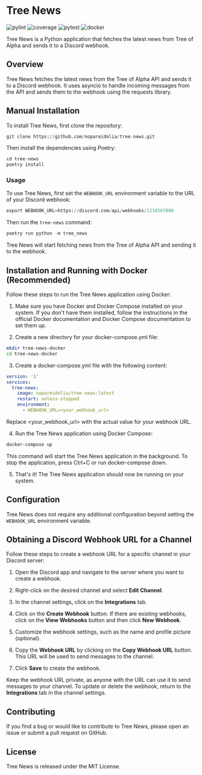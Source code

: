 # Tree News
![pylint](https://github.com/nopareidolia/tree-news/actions/workflows/pylint.yml/badge.svg)
![coverage](https://github.com/nopareidolia/tree-news/actions/workflows/coverage.yml/badge.svg)
![pytest](https://github.com/nopareidolia/tree-news/actions/workflows/pytest.yml/badge.svg)
![docker](https://github.com/nopareidolia/tree-news/actions/workflows/docker-image.yml/badge.svg)


Tree News is a Python application that fetches the latest news from Tree of Alpha and sends it to a Discord webhook.

## Overview
Tree News fetches the latest news from the Tree of Alpha API and sends it to a Discord webhook. It uses asyncio to handle incoming messages from the API and sends them to the webhook using the requests library.

## Manual Installation
To install Tree News, first clone the repository:

```py
git clone https://github.com/nopareidolia/tree-news.git
```

Then install the dependencies using Poetry:

```py
cd tree-news
poetry install
```

### Usage
To use Tree News, first set the `WEBHOOK_URL` environment variable to the URL of your Discord webhook:

```py
export WEBHOOK_URL=https://discord.com/api/webhooks/1234567890
```

Then run the `tree-news` command:

```py
poetry run python -m tree_news
```

Tree News will start fetching news from the Tree of Alpha API and sending it to the webhook.

## Installation and Running with Docker (Recommended)
Follow these steps to run the Tree News application using Docker:

1. Make sure you have Docker and Docker Compose installed on your system. If you don't have them installed, follow the instructions in the official Docker documentation and Docker Compose documentation to set them up.

2. Create a new directory for your docker-compose.yml file:
```bash
mkdir tree-news-docker
cd tree-news-docker
```

3. Create a docker-compose.yml file with the following content:
```yml
version: '1'
services:
  tree-news:
    image: nopareidolia/tree-news:latest
    restart: unless-stopped
    environment:
      - WEBHOOK_URL=<your_webhook_url>
```

Replace <your_webhook_url> with the actual value for your webhook URL.

4. Run the Tree News application using Docker Compose:
```bash
docker-compose up
```

This command will start the Tree News application in the background. To stop the application, press Ctrl+C or run docker-compose down.

5. That's it! The Tree News application should now be running on your system.

## Configuration
Tree News does not require any additional configuration beyond setting the `WEBHOOK_URL` environment variable.

## Obtaining a Discord Webhook URL for a Channel

Follow these steps to create a webhook URL for a specific channel in your Discord server:

1. Open the Discord app and navigate to the server where you want to create a webhook.

2. Right-click on the desired channel and select **Edit Channel**.

3. In the channel settings, click on the **Integrations** tab.

4. Click on the **Create Webhook** button. If there are existing webhooks, click on the **View Webhooks** button and then click **New Webhook**.

5. Customize the webhook settings, such as the name and profile picture (optional).

6. Copy the **Webhook URL** by clicking on the **Copy Webhook URL** button. This URL will be used to send messages to the channel.

7. Click **Save** to create the webhook.

Keep the webhook URL private, as anyone with the URL can use it to send messages to your channel. To update or delete the webhook, return to the **Integrations** tab in the channel settings.

## Contributing
If you find a bug or would like to contribute to Tree News, please open an issue or submit a pull request on GitHub.

## License
Tree News is released under the MIT License.


